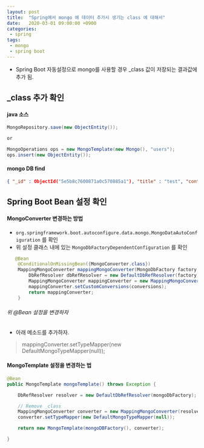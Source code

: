 ```yaml
---
layout: post
title:  "Spring에서 mongo 에 데이터 추가시 생기는 class 에 대해서"
date:   2020-03-01 09:00:00 +0900
categories:
 - spring
tags: 
 - mongo
 - spring boot
---
```


- Spring Boot 자동설정으로 mongo를 사용할 경우 _class 값이 저장되는 결과값에 추가 됨.

## _class 추가 확인 

#### java 소스

```java
MongoRepository.save(new ObjectEntity());

or

MongoOperations ops = new MongoTemplate(new Mongo(), "users");
ops.insert(new ObjectEntity());

```

#### mongo DB find
```json
{ "_id" : ObjectId("5e5b8c7600871a0c570885a1"), "title" : "test", "content" : "content!!", "_class" : "kr.geun.sample.ObjectEntity" }
```

## Spring Boot Bean 설정 확인

#### MongoConverter 변경하는 방법
- `org.springframework.boot.autoconfigure.data.mongo.MongoDataAutoConfiguration` 를 확인
- 위 설정 클래스 내에 있는 `MongoDbFactoryDependentConfiguration` 를 확인

```java
   @Bean
    @ConditionalOnMissingBean({MongoConverter.class})
    MappingMongoConverter mappingMongoConverter(MongoDbFactory factory, MongoMappingContext context, MongoCustomConversions conversions) {
        DbRefResolver dbRefResolver = new DefaultDbRefResolver(factory);
        MappingMongoConverter mappingConverter = new MappingMongoConverter(dbRefResolver, context);
        mappingConverter.setCustomConversions(conversions);
        return mappingConverter;
    }
```

###### 위 @Bean 설정을 변경하자
- 아래 메소드를 추가하자.

> mappingConverter.setTypeMapper(new DefaultMongoTypeMapper(null)); 


#### MongoTemplate 설정을 변경하는 법
```java
@Bean
public MongoTemplate mongoTemplate() throws Exception {

    DbRefResolver resolver = new DefaultDbRefResolver(mongoDbFactory);

    // Remove _class
    MappingMongoConverter converter = new MappingMongoConverter(resolver, new MongoMappingContext());
    converter.setTypeMapper(new DefaultMongoTypeMapper(null));

    return new MongoTemplate(mongoDBFactory(), converter);

}
```
